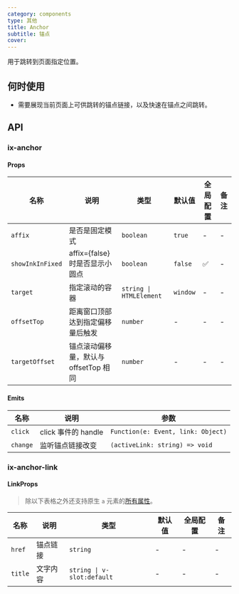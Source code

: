 ```yaml
---
category: components
type: 其他
title: Anchor
subtitle: 锚点
cover:
---
```


用于跳转到页面指定位置。

## 何时使用

- 需要展现当前页面上可供跳转的锚点链接，以及快速在锚点之间跳转。

## API

### ix-anchor

#### Props

| 名称 | 说明 | 类型  | 默认值 | 全局配置 | 备注 |
| --- | --- | --- | --- | --- | --- |
| `affix` | 是否是固定模式 | `boolean` | `true`  | - | - |
| `showInkInFixed` | affix={false}时是否显示小圆点 | `boolean` | `false` | ✅ | - |
| `target` | 指定滚动的容器 | `string \| HTMLElement` | `window` | - | - |
| `offsetTop` | 距离窗口顶部达到指定偏移量后触发 | `number` | - | - | - |
| `targetOffset` | 锚点滚动偏移量，默认与 offsetTop 相同 | `number` | - | - | - |

#### Emits

| 名称 | 说明 | 参数  |
| --- | --- | --- |
| `click` | click 事件的 handle | `Function(e: Event, link: Object)` |
| `change` | 监听锚点链接改变 | `(activeLink: string) => void` |

### ix-anchor-link

#### LinkProps

> 除以下表格之外还支持原生 `a` 元素的[所有属性](https://developer.mozilla.org/zh-CN/docs/Web/HTML/Element/a)。

| 名称 | 说明 | 类型  | 默认值 | 全局配置 | 备注 |
| --- | --- | --- | --- | --- | --- |
| `href` | 锚点链接 | `string` | - | - | - |
| `title` | 文字内容 | `string \| v-slot:default` | - | - | - |
